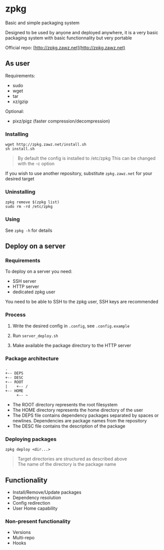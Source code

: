 # zpkg

Basic and simple packaging system

Designed to be used by anyone and deployed anywhere,
it is a very basic packaging system with basic functionnality but very portable

Official repo: [http://zpkg.zawz.net](http://zpkg.zawz.net)

## As user

Requirements:
- sudo
- wget
- tar
- xz/gzip

Optional:
- pixz/pigz (faster compression/decompression)

### Installing

```shell
wget http://zpkg.zawz.net/install.sh
sh install.sh
```
> By default the config is installed to /etc/zpkg
> This can be changed with the -c option

If you wish to use another repository, substitute `zpkg.zawz.net` for your desired target

### Uninstalling

```shell
zpkg remove $(zpkg list)
sudo rm -rd /etc/zpkg
```

### Using

See `zpkg -h` for details


## Deploy on a server

### Requirements

To deploy on a server you need:
- SSH server
- HTTP server
- dedicated zpkg user

You need to be able to SSH to the zpkg user, SSH keys are recommended

### Process

1. Write the desired config in `.config`, see `.config.example`

2. Run `server_deploy.sh`

3. Make available the package directory to the HTTP server

### Package architecture

```
.
+-- DEPS
+-- DESC
+-- ROOT
|    +-- /
+-- HOME
     +-- ~
```
- The ROOT directory represents the root filesystem  
- The HOME directory represents the home directory of the user  
- The DEPS file contains dependency packages separated by spaces or newlines. Dependencies are package names from the repository
- The DESC file contains the description of the package

### Deploying packages

`zpkg deploy <dir...>`  
> Target directories are structured as described above  
> The name of the directory is the package name

## Functionality

- Install/Remove/Update packages
- Dependency resolution
- Config redirection
- User Home capability

### Non-present functionality

- Versions
- Multi-repo
- Hooks
